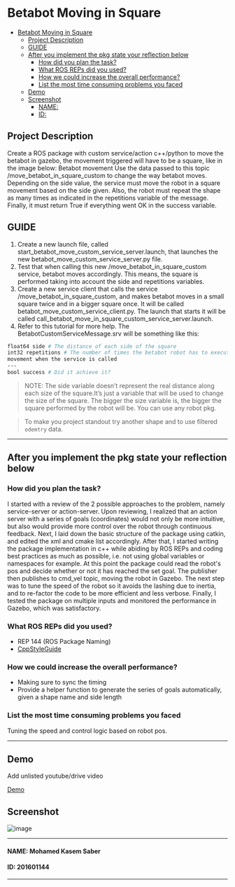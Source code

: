 # Betabot Moving in Square

- [Betabot Moving in Square](#betabot-moving-in-square)
  - [Project Description](#project-description)
  - [GUIDE](#guide)
  - [After you implement the pkg state your reflection below](#after-you-implement-the-pkg-state-your-reflection-below)
    - [How did you plan the task?](#how-did-you-plan-the-task)
    - [What ROS REPs did you used?](#what-ros-reps-did-you-used)
    - [How we could increase the overall performance?](#how-we-could-increase-the-overall-performance)
    - [List the most time consuming problems you faced](#list-the-most-time-consuming-problems-you-faced)
  - [Demo](#demo)
  - [Screenshot](#screenshot)
      - [NAME:](#name)
      - [ID:](#id)

## Project Description 

Create a ROS package with custom service/action c++/python to move the betabot in gazebo, the movement
triggered will have to be a square, like in the image below:
Betabot movement Use the data passed to this topic /move_betabot_in_square_custom to change the way
betabot moves. Depending on the side value, the service must move the robot in a square
movement based on the side given. Also, the robot must repeat the shape as many times as
indicated in the repetitions variable of the message. Finally, it must return True if everything
went OK in the success variable.


## GUIDE

1. Create a new launch file, called start_betabot_move_custom_service_server.launch,
that launches the new betabot_move_custom_service_server.py file.
2. Test that when calling this new /move_betabot_in_square_custom service, betabot
moves accordingly. This means, the square is performed taking into account the side
and repetitions variables.
3. Create a new service client that calls the service /move_betabot_in_square_custom,
and makes betabot moves in a small square twice and in a bigger square once.
It will be called betabot_move_custom_service_client.py. The launch that starts it will
be called call_betabot_move_in_square_custom_service_server.launch.
4. Refer to this tutorial for more help.
The BetabotCustomServiceMessage.srv will be something like this:

```sh
float64 side # The distance of each side of the square
int32 repetitions # The number of times the betabot robot has to execute the square
movement when the service is called
---
bool success # Did it achieve it?
```

>NOTE: The side variable doesn’t represent the real distance along each size of the square.It’s just a variable that will be used to change the size of the square. The bigger the size variable is, the bigger the square performed by the robot will be. You can use any robot pkg.

>To make you project standout try another shape and to use filtered `odemtry` data.

---

## After you implement the pkg state your reflection below

### How did you plan the task?

I started with a review of the 2 possible approaches to the problem, namely service-server or action-server. Upon reviewing, I realized that an action server with a series of goals (coordinates) would not only be more intuitive, but also would provide more control over the robot through continuous feedback. Next, I laid down the basic structure of the package using catkin, and edited the xml and cmake list accordingly. After that, I started writing the package implementation in c++ while abiding by ROS REPs and coding best practices as much as possible, i.e. not using global variables or namespaces for example. At this point the package could read the robot's pos and decide whether or not it has reached the set goal. The publisher then publishes to cmd_vel topic, moving the robot in Gazebo. The next step was to tune the speed of the robot so it avoids the lashing due to inertia, and to re-factor the code to be more efficient and less verbose. Finally, I tested the package on multiple inputs and monitored the performance in Gazebo, which was satisfactory.

### What ROS REPs did you used?

- REP 144 (ROS Package Naming)
- [CppStyleGuide](http://wiki.ros.org/action/fullsearch/CppStyleGuide?action=fullsearch&context=180&value=linkto%3A"CppStyleGuide")

### How we could increase the overall performance?

- Making sure to sync the timing
- Provide a helper function to generate the series of goals automatically, given a shape name and side length

### List the most time consuming problems you faced

Tuning the speed and control logic based on robot pos.

---

## Demo
Add unlisted youtube/drive video

[Demo](https://youtu.be/VBQChNo0Gfk)

## Screenshot

![image](/home/kasem/.config/Typora/typora-user-images/image-20200506094910733.png)

---

#### NAME: Mohamed Kasem Saber
#### ID: 201601144

---
